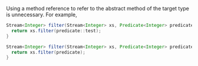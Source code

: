 Using a method reference to refer to the abstract method of the target type is
unnecessary. For example,

```java
Stream<Integer> filter(Stream<Integer> xs, Predicate<Integer> predicate) {
  return xs.filter(predicate::test);
}
```

```java
Stream<Integer> filter(Stream<Integer> xs, Predicate<Integer> predicate) {
  return xs.filter(predicate);
}
```
